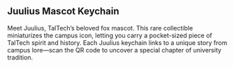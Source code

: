 ## Juulius Mascot Keychain

Meet Juulius, TalTech’s beloved fox mascot. This rare collectible miniaturizes the campus icon, letting you carry a pocket-sized piece of TalTech spirit and history. Each Juulius keychain links to a unique story from campus lore—scan the QR code to uncover a special chapter of university tradition.
